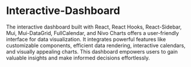 # Interactive-Dashboard
 The interactive dashboard built with React, React Hooks, React-Sidebar, Mui, Mui-DataGrid, FullCalendar, and Nivo Charts offers a user-friendly interface for data visualization. It integrates powerful features like customizable components, efficient data rendering, interactive calendars, and visually appealing charts. This dashboard empowers users to gain valuable insights and make informed decisions effortlessly.

